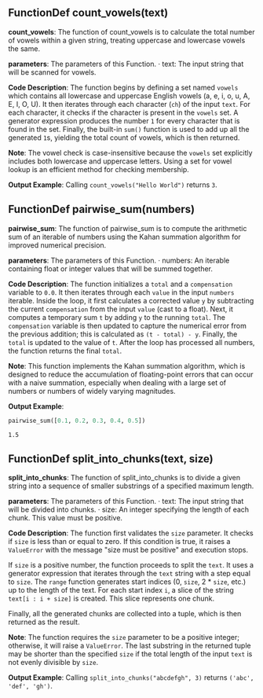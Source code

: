 ## FunctionDef count_vowels(text)
**count_vowels**: The function of count_vowels is to calculate the total number of vowels within a given string, treating uppercase and lowercase vowels the same.

**parameters**: The parameters of this Function.
· text: The input string that will be scanned for vowels.

**Code Description**:
The function begins by defining a set named `vowels` which contains all lowercase and uppercase English vowels (a, e, i, o, u, A, E, I, O, U). It then iterates through each character (`ch`) of the input `text`. For each character, it checks if the character is present in the `vowels` set. A generator expression produces the number `1` for every character that is found in the set. Finally, the built-in `sum()` function is used to add up all the generated `1`s, yielding the total count of vowels, which is then returned.

**Note**:
The vowel check is case-insensitive because the `vowels` set explicitly includes both lowercase and uppercase letters. Using a set for vowel lookup is an efficient method for checking membership.

**Output Example**:
Calling `count_vowels("Hello World")` returns `3`.
## FunctionDef pairwise_sum(numbers)
**pairwise_sum**: The function of pairwise_sum is to compute the arithmetic sum of an iterable of numbers using the Kahan summation algorithm for improved numerical precision.

**parameters**: The parameters of this Function.
· numbers: An iterable containing float or integer values that will be summed together.

**Code Description**:
The function initializes a `total` and a `compensation` variable to `0.0`. It then iterates through each `value` in the input `numbers` iterable. Inside the loop, it first calculates a corrected value `y` by subtracting the current `compensation` from the input `value` (cast to a float). Next, it computes a temporary sum `t` by adding `y` to the running `total`. The `compensation` variable is then updated to capture the numerical error from the previous addition; this is calculated as `(t - total) - y`. Finally, the `total` is updated to the value of `t`. After the loop has processed all numbers, the function returns the final `total`.

**Note**:
This function implements the Kahan summation algorithm, which is designed to reduce the accumulation of floating-point errors that can occur with a naive summation, especially when dealing with a large set of numbers or numbers of widely varying magnitudes.

**Output Example**:
```python
pairwise_sum([0.1, 0.2, 0.3, 0.4, 0.5])
```
```
1.5
```
## FunctionDef split_into_chunks(text, size)
**split_into_chunks**: The function of split_into_chunks is to divide a given string into a sequence of smaller substrings of a specified maximum length.

**parameters**: The parameters of this Function.
· text: The input string that will be divided into chunks.
· size: An integer specifying the length of each chunk. This value must be positive.

**Code Description**:
The function first validates the `size` parameter. It checks if `size` is less than or equal to zero. If this condition is true, it raises a `ValueError` with the message "size must be positive" and execution stops.

If `size` is a positive number, the function proceeds to split the `text`. It uses a generator expression that iterates through the `text` string with a step equal to `size`. The `range` function generates start indices (0, `size`, 2 * `size`, etc.) up to the length of the text. For each start index `i`, a slice of the string `text[i : i + size]` is created. This slice represents one chunk.

Finally, all the generated chunks are collected into a tuple, which is then returned as the result.

**Note**:
The function requires the `size` parameter to be a positive integer; otherwise, it will raise a `ValueError`. The last substring in the returned tuple may be shorter than the specified `size` if the total length of the input `text` is not evenly divisible by `size`.

**Output Example**:
Calling `split_into_chunks("abcdefgh", 3)` returns `('abc', 'def', 'gh')`.
